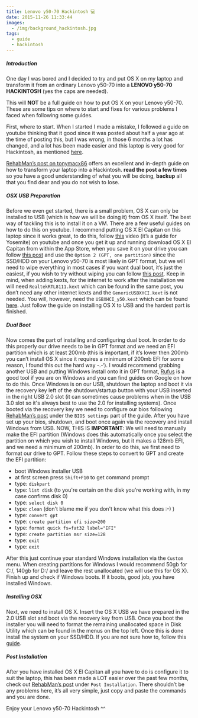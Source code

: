 ```yaml
---
title: Lenovo y50-70 Hackintosh 💻
date: 2015-11-26 11:33:44
images:
  - /img/background_hackintosh.jpg
tags:
  - guide
  - hackintosh
---
```

##### Introduction
One day I was bored and I decided to try and put OS X on my laptop and transform it from an ordinary Lenovo y50-70 into a **LENOVO y50-70 HACKINTOSH** (yes the caps are needed).

This will **NOT** be a full guide on how to put OS X on your Lenovo y50-70. These are some tips on where to start and fixes for various problems I faced when following some guides.

First, where to start. When I started I made a mistake, I followed a guide on youtube thinking that it good since it was posted about half a year ago at the time of posting this, but I was wrong, in those 6 months a lot has changed, and a lot has been made easier and this laptop is very good for Hackintosh, as mentioned [here](http://blazinglist.com/top-10-best-laptops-hackintosh-2015/).

[RehabMan’s post on tonymacx86](http://www.tonymacx86.com/el-capitan-laptop-guides/168612-guide-lenovo-y50-uhd-1080p-using-clover-uefi-10-11-a.html) offers an excellent and in-depth guide on how to transform your laptop into a Hackintosh. **read the post a few times** so you have a good understanding of what you will be doing, **backup** all that you find dear and you do not wish to lose.

##### OSX USB Preparation
Before we even get started, there is a small problem, OS X can only be installed to USB (which is how we will be doing it) from OS X itself. The best way of tackling this is to install it on a VM. There are a few useful guides on how to do this on youtube. I recommend putting OS X El Capitan on this laptop since it works great, to do this, follow [this](https://www.youtube.com/watch?v=tafqhSUfKnY) video (it’s a guide for Yosemite) on youtube and once you get it up and running download OS X El Capitan from within the App Store, when you save it on your drive you can follow [this post](https://www.tonymacx86.com/threads/guide-booting-the-os-x-installer-on-laptops-with-clover.148093/) and use the `Option 2 (GPT, one partition)` since the SSD/HDD on your Lenovo y50-70 is most likely in GPT format, but we will need to wipe everything in most cases if you want dual boot, it’s just the easiest, if you wish to try without wiping you can follow [this post](https://www.tonymacx86.com/threads/mavericks-windows-8-on-same-drive-without-erasing.133940/). Keep in mind, when adding kexts, for the internet to work after the installation we will need `RealtekRTL8111.kext` which can be found in the same post, you don’t need any other internet kexts and the `GenericUSBXHCI.kext` is not needed. You will, however, need the `USBXHCI_y50.kext` which can be found [here](https://github.com/RehabMan/Lenovo-Y50-DSDT-Patch/archive/master.zip). Just follow the guide on installing OS X to USB and the hardest part is finished.

##### Dual Boot
Now comes the part of installing and configuring dual boot. In order to do this properly our drive needs to be in GPT format and we need an EFI partition which is at least 200mb (this is important, if it’s lower then 200mb you can’t install OS X since it requires a minimum of 200mb EFI for some reason, I found this out the hard way -.-‘). I would recommend grabbing another USB and putting Windows install onto it in GPT format, [Rufus](https://rufus.akeo.ie/) is a good tool if you are on Windows and you can find guides on Google on how to do this. Once Windows is on our USB, shutdown the laptop and boot it via the recovery key left of the shutdown/startup button with your USB inserted in the right USB 2.0 slot (it can sometimes cause problems when in the USB 3.0 slot so it's always best to use the 2.0 for installing systems). Once booted via the recovery key we need to configure our bios following [RehabMan’s post](https://www.tonymacx86.com/threads/guide-lenovo-y50-uhd-or-1080p-using-clover-uefi-10-11.168612/) under the `BIOS settings` part of the guide. After you have set up your bios, shutdown, and boot once again via the recovery and install Windows from USB. 
NOW, THIS IS **IMPORTANT**: We will need to manually make the EFI partition (Windows does this automatically once you select the partition on which you wish to install Windows, but it makes a 128mb EFI, and we need a minimum of 200mb). In order to do this, we first need to format our drive to GPT. Follow these steps to convert to GPT and create the EFI partition:

 - boot Windows installer USB
 - at first screen press `Shift+F10` to get command prompt
 - type: `diskpart`
 - type: `list disk` (to you're certain on the disk you're working with, in my case confirms disk 0)
 - type: `select disk 0`
 - type: `clean` (don't blame me if you don't know what this does :-) )
 - type: `convert gpt`
 - type: `create partition efi size=200`
 - type: `format quick fs=fat32 label="EFI"`
 - type: `create partition msr size=128`
 - type: `exit`
 - type: `exit`

After this just continue your standard Windows installation via the `Custom` menu. When creating partitions for Windows I would recommend 50gb for C:/, 140gb for D:/ and leave the rest unallocated (we will use this for OS X). Finish up and check if Windows boots. If it boots, good job, you have installed Windows.

##### Installing OSX
Next, we need to install OS X. Insert the OS X USB we have prepared in the 2.0 USB slot and boot via the recovery key from USB. Once you boot the installer you will need to format the remaining unallocated space in Disk Utility which can be found in the menus on the top left. Once this is done install the system on your SSD/HDD. If you are not sure how to, follow this [guide](https://www.tonymacx86.com/threads/guide-booting-the-os-x-installer-on-laptops-with-clover.148093/#post917904).

##### Post Installation
After you have installed OS X El Capitan all you have to do is configure it to suit the laptop, this has been made a LOT easier over the past few months, check out [RehabMan’s post](http://www.tonymacx86.com/el-capitan-laptop-guides/168612-guide-lenovo-y50-uhd-1080p-using-clover-uefi-10-11-a.html) under `Post Installation`. There shouldn’t be any problems here, it’s all very simple, just copy and paste the commands and you are done.

Enjoy your Lenovo y50-70 Hackintosh ^^
